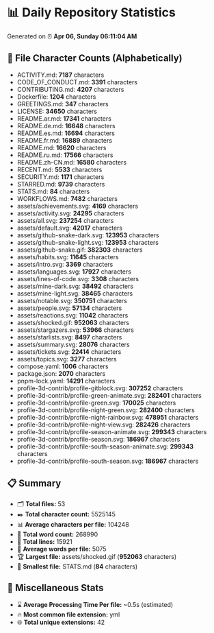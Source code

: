 # 📊 Daily Repository Statistics
Generated on ⏰ **Apr 06, Sunday 06:11:04 AM**

## 📂 File Character Counts (Alphabetically)
- ACTIVITY.md: **7187** characters
- CODE_OF_CONDUCT.md: **3391** characters
- CONTRIBUTING.md: **4207** characters
- Dockerfile: **1204** characters
- GREETINGS.md: **347** characters
- LICENSE: **34650** characters
- README.ar.md: **17341** characters
- README.de.md: **16648** characters
- README.es.md: **16694** characters
- README.fr.md: **16889** characters
- README.md: **16620** characters
- README.ru.md: **17566** characters
- README.zh-CN.md: **16580** characters
- RECENT.md: **5533** characters
- SECURITY.md: **1171** characters
- STARRED.md: **9739** characters
- STATS.md: **84** characters
- WORKFLOWS.md: **7482** characters
- assets/achievements.svg: **4169** characters
- assets/activity.svg: **24295** characters
- assets/all.svg: **237254** characters
- assets/default.svg: **42017** characters
- assets/github-snake-dark.svg: **123953** characters
- assets/github-snake-light.svg: **123953** characters
- assets/github-snake.gif: **382303** characters
- assets/habits.svg: **11645** characters
- assets/intro.svg: **3369** characters
- assets/languages.svg: **17927** characters
- assets/lines-of-code.svg: **3308** characters
- assets/mine-dark.svg: **38492** characters
- assets/mine-light.svg: **38465** characters
- assets/notable.svg: **350751** characters
- assets/people.svg: **57134** characters
- assets/reactions.svg: **11042** characters
- assets/shocked.gif: **952063** characters
- assets/stargazers.svg: **53966** characters
- assets/starlists.svg: **8497** characters
- assets/summary.svg: **28076** characters
- assets/tickets.svg: **22414** characters
- assets/topics.svg: **3277** characters
- compose.yaml: **1006** characters
- package.json: **2070** characters
- pnpm-lock.yaml: **14291** characters
- profile-3d-contrib/profile-gitblock.svg: **307252** characters
- profile-3d-contrib/profile-green-animate.svg: **282401** characters
- profile-3d-contrib/profile-green.svg: **170025** characters
- profile-3d-contrib/profile-night-green.svg: **282400** characters
- profile-3d-contrib/profile-night-rainbow.svg: **478951** characters
- profile-3d-contrib/profile-night-view.svg: **282426** characters
- profile-3d-contrib/profile-season-animate.svg: **299343** characters
- profile-3d-contrib/profile-season.svg: **186967** characters
- profile-3d-contrib/profile-south-season-animate.svg: **299343** characters
- profile-3d-contrib/profile-south-season.svg: **186967** characters

## 📋 Summary
- 🗂️ **Total files:** 53
- ✒️ **Total character count:** 5525145
- 📊 **Average characters per file:** 104248
- 📝 **Total word count:** 268990
- 🧾 **Total lines:** 15921
- 📐 **Average words per file:** 5075
- 🏆 **Largest file:** assets/shocked.gif (**952063** characters)
- 🥉 **Smallest file:** STATS.md (**84** characters)

## 🌟 Miscellaneous Stats
- ⌛ **Average Processing Time Per file:** ~0.5s (estimated)
- 🔥 **Most common file extension:** yml
- 🌐 **Total unique extensions:** 42
